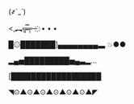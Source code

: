 (҂`_´)

<,︻╦̵̵̿╤─ ҉ • • •

█۞███████]▄▄▄▄▄▄▄▄▃ 💥●●

▂▄▅█████████▅▄▃▂…

[██████████████████

◥⊙▲⊙▲⊙▲⊙▲⊙▲⊙▲◤
